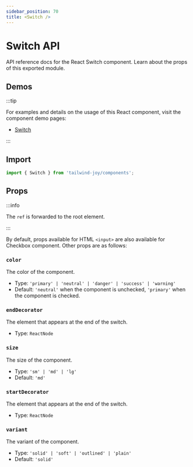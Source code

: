 ```yaml
---
sidebar_position: 70
title: <Switch />
---
```


# Switch API

<AvailableFrom version="0.3.0" />

API reference docs for the React Switch component.
Learn about the props of this exported module.

## Demos

:::tip

For examples and details on the usage of this React component, visit the component demo pages:

- [Switch](../components/switch)

:::

## Import

```jsx
import { Switch } from 'tailwind-joy/components';
```

## Props

:::info

The `ref` is forwarded to the root element.

:::

By default, props available for HTML `<input>` are also available for Checkbox component.
Other props are as follows:

### `color`

The color of the component.

- Type: `'primary' | 'neutral' | 'danger' | 'success' | 'warning'`
- Default: `'neutral'` when the component is unchecked, `'primary'` when the component is checked.

### `endDecorator`

The element that appears at the end of the switch.

- Type: `ReactNode`

### `size`

The size of the component.

- Type: `'sm' | 'md' | 'lg'`
- Default: `'md'`

### `startDecorator`

The element that appears at the end of the switch.

- Type: `ReactNode`

### `variant`

The variant of the component.

- Type: `'solid' | 'soft' | 'outlined' | 'plain'`
- Default: `'solid'`

